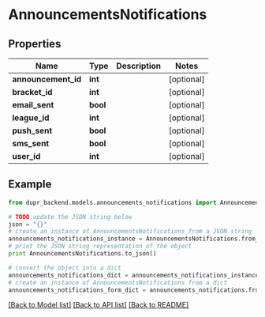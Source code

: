 # AnnouncementsNotifications


## Properties
Name | Type | Description | Notes
------------ | ------------- | ------------- | -------------
**announcement_id** | **int** |  | [optional] 
**bracket_id** | **int** |  | [optional] 
**email_sent** | **bool** |  | [optional] 
**league_id** | **int** |  | [optional] 
**push_sent** | **bool** |  | [optional] 
**sms_sent** | **bool** |  | [optional] 
**user_id** | **int** |  | [optional] 

## Example

```python
from dupr_backend.models.announcements_notifications import AnnouncementsNotifications

# TODO update the JSON string below
json = "{}"
# create an instance of AnnouncementsNotifications from a JSON string
announcements_notifications_instance = AnnouncementsNotifications.from_json(json)
# print the JSON string representation of the object
print AnnouncementsNotifications.to_json()

# convert the object into a dict
announcements_notifications_dict = announcements_notifications_instance.to_dict()
# create an instance of AnnouncementsNotifications from a dict
announcements_notifications_form_dict = announcements_notifications.from_dict(announcements_notifications_dict)
```
[[Back to Model list]](../README.md#documentation-for-models) [[Back to API list]](../README.md#documentation-for-api-endpoints) [[Back to README]](../README.md)


